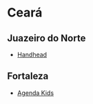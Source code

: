 # Ceará

## Juazeiro do Norte
* [Handhead](http://handhead.com.br/)

## Fortaleza
* [Agenda Kids](https://agendakidsdigital.com)

